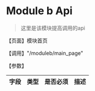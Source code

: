 # Module b Api

> 这里是该模块提高调用的api

【页面】模块首页

【调用】"/moduleb/main_page"

【参数】

| 字段 | 类型 | 是否必须 | 描述 |
| --- | --- | --- | --- |
